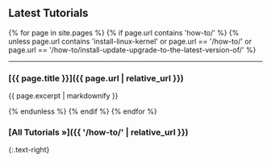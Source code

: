 ---
---

## Latest Tutorials

{% for page in site.pages %}
{% if page.url contains 'how-to/' %}
{% unless page.url contains 'install-linux-kernel' or page.url == '/how-to/' or page.url == '/how-to/install-update-upgrade-to-the-latest-version-of/' %}
<hr>

### [{{ page.title }}]({{ page.url | relative_url }})

{{ page.excerpt | markdownify }}

{% endunless %}
{% endif %}
{% endfor %}

### [All Tutorials &raquo;]({{ '/how-to/' | relative_url }})
{:.text-right}
